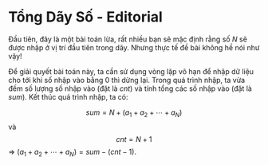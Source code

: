 # Tổng Dãy Số - Editorial

Đầu tiên, đây là một bài toán lừa, rất nhiều bạn sẽ mặc định rằng số $N$ sẽ được nhập ở vị trí đầu tiên trong dãy. Nhưng thực tế đề bài không hề nói như vậy! 

Để giải quyết bài toán này, ta cần sử dụng vòng lặp vô hạn để nhập dữ liệu cho tới khi số nhập vào bằng $0$ thì dừng lại. Trong quá trình nhập, ta vừa đếm số lượng số nhập vào (đặt là $cnt$) và tính tổng các số nhập vào (đặt là $sum$). Kết thúc quá trình nhập, ta có:

$$sum = N + (a_1 + a_2 + \cdots + a_N)$$ và 
$$cnt = N+1$$
$\Rightarrow \ (a_1 + a_2 + \cdots + a_N) = sum - (cnt - 1)$.